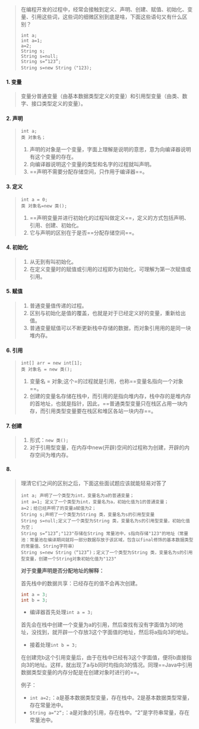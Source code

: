 >在编程开发的过程中，经常会接触到定义、声明、创建、赋值、初始化、变量、引用这些词，这些词的细微区别到底是啥，下面这些语句又有什么区别？
>
>```
>int a;
>int a=1;
>a=2;
>String s;
>String s=null;
>String s=“123”;
>String s=new String（"123);
>```

#### 1. 变量

>变量分普通变量（由基本数据类型定义的变量）和引用型变量（由类、数字、接口类型定义的变量）。

#### 2. 声明

>```
>int a;
>类 对象名；
>```
>
>1. 声明的对象是一个变量，字面上理解是说明的意思，意为向编译器说明有这个变量的存在。
>2. 向编译器说明这个变量的类型和名字的过程就叫声明。
>3. ==声明不需要分配存储空间，只作用于编译器==。

#### 3. 定义

>```
>int a = 0;
>类 对象名=new 类();
>```
>
>1. ==声明变量并进行初始化的过程叫做定义==，定义的方式包括声明、引用、创建、初始化。
>2. 它与声明的区别在于是否==分配存储空间==。

#### 4. 初始化

>1. 从无到有叫初始化。
>2. 在定义变量时的赋值或引用的过程即为初始化，可理解为第一次赋值或引用。

#### 5. 赋值

>1. 普通变量值传递的过程。
>2. 区别与初始化是值的覆盖，也就是对于已经定义好的变量，重新给出值。
>3. 普通变量赋值可以不断更新栈中存储的数据，而对象引用用的是同一块堆内存。

#### 6. 引用

>```
>int[] arr = new int[1];
>类 对象名 = new 类();
>```
>
>1. 变量名 = 对象;这个=的过程就是引用，也称==变量名指向一个对象==。
>2. 创建的变量名存储在栈中，而引用的是指向堆内存，栈中存的是堆内存的首地址，也就是指针，因此，==普通类型变量只在栈区占用一块内存，而引用类型变量要在栈区和堆区各站一块内存==。

#### 7. 创建

>1. 形式：`new 类();`
>2. 对于引用型变量，在内存中new(开辟)空间的过程称为创建，开辟的内存空间为堆内存。

#### 8. 

>理清它们之间的区别之后，下面这些面试题应该就能轻易对答了
>
>```
>int a; 声明了一个类型为int，变量名为a的普通变量；
>int a=1; 定义了一个类型为int，变量名为a，初始化值为1的普通变量；
>a=2；给已经声明了的变量a赋值为2；
>String s;声明了一个类型为String 类，变量名为s的引用型变量
>String s=null;定义了一个类型为String 类，变量名为s的引用型变量，初始化值为空；
>String s=“123”;"123"存储在String 常量池中，s指向存储"123"的地址（常量池：常量池在编译期间就将一部分数据存放于该区域，包含以final修饰的基本数据类型的常量值、String字符串）
>String s=new String（“123”)；定义了一个类型为String 类，变量名为s的引用型变量，创建一个String对象初始化值为"123"
>```
>
>**对于变量声明是否分配地址的解释：**
>
>首先栈中的数据共享：已经存在的值不会再次创建。
>
>```java
>int a = 3;
>int b = 3;
>```
>
>- 编译器首先处理`int a = 3;`
>
> 首先会在栈中创建一个变量为a的引用，然后查找有没有字面值为3的地址，没找到，就开辟一个存放3这个字面值的地址，然后将a指向3的地址。
>
>- 接着处理`int b = 3;`
>
> 在创建完b这个引用变量后，由于在栈中已经有3这个字面值，便将b直接指向3的地址。这样，就出现了a与b同时均指向3的情况。同理==Java中引用数据类型变量的内存分配是在创建对象时进行的==。
>
>例子：
>
>- `int a=2;`：a是基本数据类型变量，存在栈中。2是基本数据类型常量，存在常量池中。
>- `String a=“2”;`：a是对象的引用，存在栈中。“2”是字符串常量，存在常量池中。